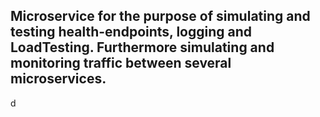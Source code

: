 ## Microservice for the purpose of simulating and testing health-endpoints, logging and LoadTesting. Furthermore simulating and monitoring traffic between several microservices.
d
